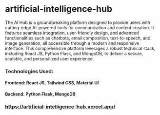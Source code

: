 # artificial-intelligence-hub
The AI Hub is a groundbreaking platform designed to provide users with cutting-edge AI-powered tools for communication and content creation. It features seamless integration, user-friendly design, and advanced functionalities such as chatbots, email composition, text-to-speech, and image generation, all accessible through a modern and responsive interface. This comprehensive platform leverages a robust technical stack, including React JS, Python Flask, and MongoDB, to deliver a secure, scalable, and personalized user experience.

### Technologies Used:
#### Frontend: React JS, Tailwind CSS, Material UI
#### Backend: Python Flask, MongoDB

### https://artificial-intelligence-hub.vercel.app/


